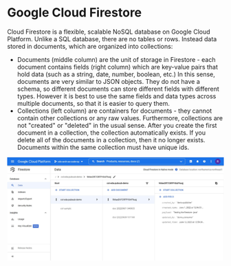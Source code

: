 # Google Cloud Firestore

Cloud Firestore is a flexible, scalable NoSQL database on Google Cloud Platform. Unlike a SQL database, there are no tables or rows. Instead data stored in documents, which are organized into collections:
- Documents (middle column) are the unit of storage in Firestore - each document contains fields (right column) which are key-value pairs that hold data (such as a string, date, number, boolean, etc.) In this sense, documents are very similar to JSON objects. They do not have a schema, so different documents can store different fields with different types. However it is best to use the same fields and data types across multiple documents, so that it is easier to query them.
- Collections (left column) are containers for documents - they cannot contain other collections or any raw values. Furthermore, collections are not "created" or "deleted" in the usual sense. After you create the first document in a collection, the collection automatically exists. If you delete all of the documents in a collection, then it no longer exists. Documents within the same collection must have unique ids.

![alt text](firestore.jpg)